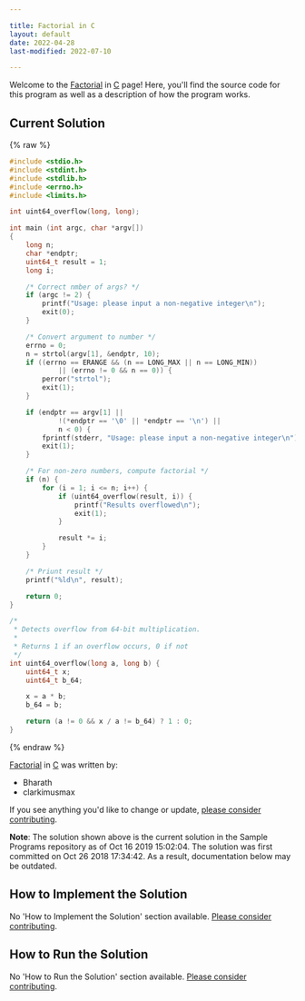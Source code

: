 ```yaml
---

title: Factorial in C
layout: default
date: 2022-04-28
last-modified: 2022-07-10

---
```


Welcome to the [Factorial](https://sampleprograms.io/projects/factorial) in [C](https://sampleprograms.io/languages/c) page! Here, you'll find the source code for this program as well as a description of how the program works.

## Current Solution

{% raw %}

```c
#include <stdio.h>
#include <stdint.h>
#include <stdlib.h>
#include <errno.h>
#include <limits.h>

int uint64_overflow(long, long);

int main (int argc, char *argv[])
{
	long n;
	char *endptr;
	uint64_t result = 1;
	long i;

	/* Correct nmber of args? */
	if (argc != 2) {
		printf("Usage: please input a non-negative integer\n");
		exit(0);
	}

	/* Convert argument to number */
	errno = 0;
	n = strtol(argv[1], &endptr, 10);
	if ((errno == ERANGE && (n == LONG_MAX || n == LONG_MIN))
			|| (errno != 0 && n == 0)) {
		perror("strtol");
		exit(1);
	}

	if (endptr == argv[1] ||
			!(*endptr == '\0' || *endptr == '\n') ||
			n < 0) {
		fprintf(stderr, "Usage: please input a non-negative integer\n");
		exit(1);
	}

	/* For non-zero numbers, compute factorial */
	if (n) {
		for (i = 1; i <= n; i++) {
			if (uint64_overflow(result, i)) {
				printf("Results overflowed\n");
				exit(1);
			}

			result *= i;
		}
	}

	/* Priunt result */
	printf("%ld\n", result);

	return 0;
}

/*
 * Detects overflow from 64-bit multiplication.
 *
 * Returns 1 if an overflow occurs, 0 if not
 */
int uint64_overflow(long a, long b) {
	uint64_t x;
	uint64_t b_64;

	x = a * b;
	b_64 = b;

	return (a != 0 && x / a != b_64) ? 1 : 0;
}
```

{% endraw %}

[Factorial](https://sampleprograms.io/projects/factorial) in [C](https://sampleprograms.io/languages/c) was written by:

- Bharath
- clarkimusmax

If you see anything you'd like to change or update, [please consider contributing](https://github.com/TheRenegadeCoder/sample-programs).

**Note**: The solution shown above is the current solution in the Sample Programs repository as of Oct 16 2019 15:02:04. The solution was first committed on Oct 26 2018 17:34:42. As a result, documentation below may be outdated.

## How to Implement the Solution

No 'How to Implement the Solution' section available. [Please consider contributing](https://github.com/TheRenegadeCoder/sample-programs-website).

## How to Run the Solution

No 'How to Run the Solution' section available. [Please consider contributing](https://github.com/TheRenegadeCoder/sample-programs-website).